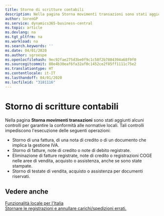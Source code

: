 ```yaml
---
title: Storno di scritture contabili
description: Nella pagina Storna movimenti transazioni sono stati aggiunti alcuni controlli per garantire la conformità alle normative locali.
author: SorenGP
ms.service: dynamics365-business-central
ms.topic: article
ms.devlang: na
ms.tgt_pltfrm: na
ms.workload: na
ms.search.keywords: ''
ms.date: 04/01/2020
ms.author: sgroespe
ms.openlocfilehash: 9ec92fae275d3be0f9c1c58f2b7884394a68f9f0
ms.sourcegitcommit: 88e4b30eaf6fa32af0c1452ce2f85ff1111c75e2
ms.translationtype: HT
ms.contentlocale: it-IT
ms.lasthandoff: 04/01/2020
ms.locfileid: "3181116"
---
```

# <a name="reversing-journal-entries"></a>Storno di scritture contabili
Nella pagina **Storna movimenti transazioni** sono stati aggiunti alcuni controlli per garantire la conformità alle normative locali. Tali controlli impediscono l'esecuzione delle seguenti operazioni:  

- Storno di una fattura, di una nota di credito o di un documento che implica la gestione IVA.  
- Storno di fatture, note di credito o note di debito registrate.  
- Eliminazione di fatture registrate, note di credito o registrazioni COGE nelle aree di vendita, acquisto o assistenza, anche se sono state stampate.  
- Storno di testate di vendita, acquisto o assistenza per documenti riservati.  

## <a name="see-also"></a>Vedere anche  
  [Funzionalità locale per l'Italia](italy-local-functionality.md)  
  [Stornare le registrazioni e annullare carichi/spedizioni errati.](../../finance-how-reverse-journal-posting.md)
